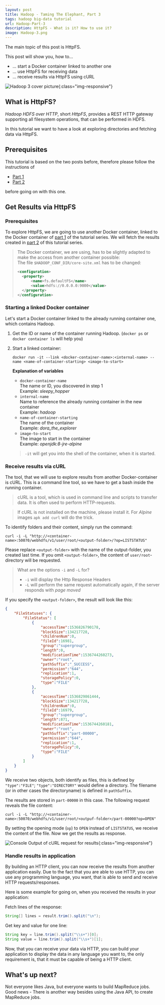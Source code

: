 ```yaml
---
layout: post
title: Hadoop - Taming The Elephant, Part 3
tags: hadoop big-data tutorial
url: Hadoop-Part-3
description: HttpFS - What is it? How to use it?
image: Hadoop-3.png
---
```


The main topic of this post is HttpFS.

This post will show you, how to...

* ... start a Docker container linked to another one
* ... use HttpFS for receiving data
* ... receive results via HttpFS using cURL

![Hadoop 3 cover picture](../images/Hadoop-3.png){:class="img-responsive"}

## What is HttpFS?

*Hadoop HDFS over HTTP*, short *HttpFS*, provides a REST HTTP gateway supporting all filesystem operations, that can be performed in HDFS. 

In this tutorial we want to have a look at exploring directories and fetching data via HttpFS.

## Prerequisites

This tutorial is based on the two posts before, therefore please follow the instructions of
* [Part 1](../Hadoop-Part-1)
* [Part 2](../Hadoop-Part-2)

before going on with this one.

## Get Results via HttpFS

### Prerequisites

To explore HttpFS, we are going to use another Docker container, linked to the Docker container of [part 1](../Hadoop-Part-1) of the tutorial series. 
We will fetch the results created in [part 2](../Hadoop-Part-2) of this tutorial series.

> The Docker container, we are using, has to be slightly adapted to make the access from another container possible:  
> The file `$HADOOP_CONF_DIR/core-site.xml` has to be changed:
> ```xml
> <configuration>
>   <property>
>       <name>fs.defaultFS</name>
>       <value>hdfs://0.0.0.0:9000</value>
>   </property>
> </configuration>
> ```

### Starting a linked Docker container

Let's start a Docker container linked to the already running container one, which contains Hadoop.

1. Get the ID or name of the container running Hadoop. (`docker ps` or `docker container ls` will help you)
2. Start a linked container:
    ```shell
    docker run -it --link <docker-container-name>:<internal-name> --name <name-of-container-starting> <image-to-start>
    ```
    **Explanation of variables**
    * `docker-container-name`  
      The name or ID, you discovered in step 1  
      Example: *sleepy_hopper* 
    * `internal-name`  
      Name to reference the already running container in the new container  
      Example: *hadoop*  
    * `name-of-container-starting`  
      The name of the container  
      Example: *dora_the_explorer*  
    * `image-to-start`  
      The image to start in the container    
      Example: *openjdk:8-jre-alpine*  

    > `-it` will get you into the shell of the container, when it is started.

### Receive results via cURL

The tool, that we will use to explore results from another Docker-container is cURL. This is a command line tool, so we have to get a bash inside the running container.

> cURL is a tool, which is used in command line and scripts to transfer data. It is often used to perform HTTP-requests.  

> If cURL is not installed on the machine, please install it. For *Alpine* images `apk add curl` will do the trick.

To identify folders and their content, simply run the command:
```shell
curl -i -L "http://<container-name>:50070/webhdfs/v1/user/root/<output-folder>/?op=LISTSTATUS"
```
Please replace `<output-folder>` with the name of the output-folder, you created last time. If you omit `<output-folder>`, the content of `user/root`-directory will be requested.

> What are the options `-i` and `-L` for?
> * `-i` will display the Http Response Headers
> * `-L` will perform the same request automatically again, if the server responds with *page moved*

If you specify the `<output-folder>`, the result will look like this:
```json
{
    "FileStatuses": {
        "FileStatus": [
            {
                "accessTime":1536826790178,
                "blockSize":134217728,
                "childrenNum":0,
                "fileId":16981,
                "group":"supergroup",
                "length":0,
                "modificationTime":1536744260273,
                "owner":"root",
                "pathSuffix":"_SUCCESS",
                "permission":"644",
                "replication":1,
                "storagePolicy":0,
                "type":"FILE"
            },
            {
                "accessTime":1536829861444,
                "blockSize":134217728,
                "childrenNum":0,
                "fileId":16979,
                "group":"supergroup",
                "length":871,
                "modificationTime":1536744260181,
                "owner":"root",
                "pathSuffix":"part-00000",
                "permission":"644",
                "replication":1,
                "storagePolicy":0,
                "type":"FILE"
            }
        ]
    }
}
```
We receive two objects, both identify as files, this is defined by `"type":"FILE"`; `"type":"DIRECTORY"` would define a directory. The filename (or in other cases the directoryname) is defined in `pathSuffix`.

The results are stored in `part-00000` in this case. The following request reveals the file content:

```shell
curl -i -L "http://<container-name>:50070/webhdfs/v1/user/root/<outpuf-folder>/part-00000?op=OPEN"
```

By setting the opening mode (`op`) to `OPEN` instead of `LISTSTATUS`, we receive the content of the file. Now we get the results as response.

![Console Output of cURL request for results](../images/hadoop-3-cout.png){:class="img-responsive"}

### Handle results in application

By building an HTTP client, you can now receive the results from another application easily. Due to the fact that you are able to use HTTP, you can use any programming language, you want, that is able to send and receive HTTP requests/responses.

Here is some example for going on, when you received the results in your application:

Fetch lines of the response:

```java
String[] lines = result.trim().split("\n");
```

Get key and value for one line:

```java
String key = line.trim().split("\\s+")[0];
String value = line.trim().split("\\s+")[1];
```

Now, that you can receive your data via HTTP, you can build your application to display the data in any language you want to, the only requirement is, that it must be capable of being a HTTP client.

## What's up next?

Not everyone likes Java, but everyone wants to build MapReduce jobs.  
Good news - There is another way besides using the Java API, to create MapReduce jobs.